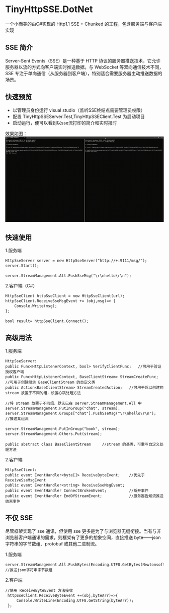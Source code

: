 # TinyHttpSSE.DotNet
一个小而美的由C#实现的 Http1.1 SSE + Chunked 的工程，包含服务端与客户端实现

## SSE 简介
Server-Sent Events（SSE）是一种基于 HTTP 协议的服务器推送技术，它允许服务器以流的方式向客户端实时推送数据。与 WebSocket 等双向通信技术不同，SSE 专注于单向通信（从服务器到客户端），特别适合需要服务器主动推送数据的场景。

## 快速预览
- 以管理员身份运行 visual studio（监听SSE终结点需要管理员权限）
- 配置 TinyHttpSSEServer.Test,TinyHttpSSEClient.Test 为启动项目
- 启动运行，便可以看到以sse流打印的简介和实时报时

效果如图：
![fastpreview](./assets/FastPreview.gif)

## 快速使用

1.服务端
```
HttpSseServer server = new HttpSseServer("http://+:9111/msg/");
server.Start();

server.StreamManagement.All.PushSseMsg("\r\nhello\r\n");
```
2.客户端（C#）
```
HttpSseClient httpSseClient = new HttpSseClient(url);
httpSseClient.ReceiveSseMsgEvent += (obj,msg)=> {
    Console.Write(msg);
};

bool result= httpSseClient.Connect();
```

## 高级用法

1.服务端
```
HttpSseServer:
public Func<HttpListenerContext, bool> VerifyClientFunc;   //可用于验证授权客户端
public Func<HttpListenerContext, BaseClientStream> StreamCreateFunc;   //可用于创建继承 BaseClientStream 的自定义类
public Action<BaseClientStream> StreamCreatedAction;   //可用于将以创建的 stream 放置于不同的组，设置心跳处理方法

//将 stream 放置于不同组，默认已在 server.StreamManagement.All 中
server.StreamManagement.PutInGroup("chat", stream);
server.StreamManagement.Groups["chat"].PushSseMsg("\r\nhello\r\n");   //推送某组流

server.StreamManagement.PutInGroup("book", stream);
server.StreamManagement.Others.Put(stream);

public abstract class BaseClientStream     //stream 的基类，可重写自定义处理方法
```
2.客户端
```
HttpSseClient:
public event EventHandler<byte[]> ReceiveByteEvent;    //优先于 ReceiveSseMsgEvent
public event EventHandler<string> ReceiveSseMsgEvent;
public event EventHandler ConnectBrokenEvent;          //断开事件
public event EventHandler EndOfStreamEvent;            //服务器告知流推送结束事件
```

## 不仅 SSE
尽管框架实现了 sse 通讯，但使用 sse 更多是为了与浏览器无缝衔接。当有与非浏览器客户端通讯的需求，则框架有了更多的想象空间，直接推送 byte——json字符串的字节数组、protobuf 或其他二进制流。

1.服务端
```
server.StreamManagement.All.PushBytes(Encoding.UTF8.GetBytes(Newtonsoft.Json.JsonConvert.SerializeObject(dict)));     //推送json字符串字节数组
```
2.客户端
```
//使用 ReceiveByteEvent 方法接收
 httpSseClient.ReceiveByteEvent +=(obj,byteArr)=>{                  
     Console.WriteLine(Encoding.UTF8.GetString(byteArr));
 };         
```

